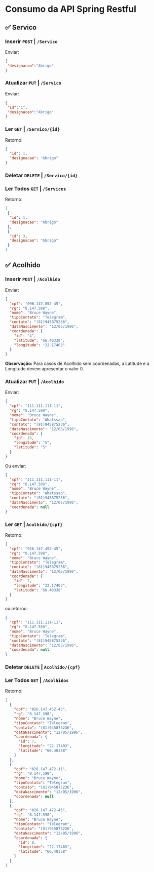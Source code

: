 # Consumo da API Spring Restful

## :white_check_mark: Servico

### Inserir `POST` | `/Servico`

Enviar: 
```json
{
 "designacao":"Abrigo"
}
```

### Atualizar `PUT` | `/Servico`

Enviar: 
```json
{
 "id":"1",
 "designacao":"Abrigo"
}
```

### Ler `GET` | `/Servico/{id}`

Retorno: 
```json
{
  "id": 1,
  "designacao": "Abrigo"
}
```

### Deletar `DELETE` | `/Servico/{id}`

### Ler Todos `GET` | `/Servicos`

Retorno:
```json
[
 {
  "id": 1,
  "designacao": "Abrigo"
 },
 {
  "id": 3,
  "designacao": "Abrigo"
 }
]
```

## :white_check_mark: Acolhido

### Inserir `POST` | `/Acolhido`

Enviar: 
```json
{
  "cpf": "096.147.852-45",
  "rg": "8.147.598",
  "nome": "Bruce Wayne",
  "tipoContato": "Telegram",
  "contato": "(81)945875236",
  "dataNascimento": "12/05/1996",
  "coordenada": {
    "id": "4",
    "latitude": "66.40338",
    "longitude": "22.17403"
  }
}
```
**Observação:** Para casos de Acolhido sem coordenadas, a Latitude e a Longitude devem apresentar o valor 0.

### Atualizar `PUT` | `/Acolhido`

Enviar: 
```json
{
  "cpf": "111.111.111-11",
  "rg": "8.147.598",
  "nome": "Bruce Wayne",
  "tipoContato": "Whatssap",
  "contato": "(81)945875236",
  "dataNascimento": "12/05/1996",
  "coordenada": {
    "id": 13,
    "longitude": "5",
    "latitude": "5"
  }
}
```

Ou enviar: 
```json
{
  "cpf": "111.111.111-11",
  "rg": "8.147.598",
  "nome": "Bruce Wayne",
  "tipoContato": "Whatssap",
  "contato": "(81)945875236",
  "dataNascimento": "12/05/1996",
  "coordenada": null
}
```

### Ler `GET` | `Acolhido/{cpf}`

Retorno:
```json
{
  "cpf": "026.147.452-45",
  "rg": "8.147.598",
  "nome": "Bruce Wayne",
  "tipoContato": "Telegram",
  "contato": "(81)945875236",
  "dataNascimento": "12/05/1996",
  "coordenada": {
    "id": 7,
    "longitude": "22.17403",
    "latitude": "66.40338"
  }
}
```

ou retorno: 
```json
{
  "cpf": "111.111.111-11",
  "rg": "8.147.598",
  "nome": "Bruce Wayne",
  "tipoContato": "Telegram",
  "contato": "(81)945875236",
  "dataNascimento": "12/05/1996",
  "coordenada": null
}
```
### Deletar `DELETE` | `Acolhido/{cpf}`

### Ler Todos `GET` | `/Acolhidos`

Retorno:
```json
[
  {
    "cpf": "026.147.452-45",
    "rg": "8.147.598",
    "nome": "Bruce Wayne",
    "tipoContato": "Telegram",
    "contato": "(81)945875236",
    "dataNascimento": "12/05/1996",
    "coordenada": {
      "id": 7,
      "longitude": "22.17403",
      "latitude": "66.40338"
    }
  },
  {
    "cpf": "026.147.472-11",
    "rg": "8.147.598",
    "nome": "Bruce Wayne",
    "tipoContato": "Telegram",
    "contato": "(81)945875236",
    "dataNascimento": "12/05/1996",
    "coordenada": null
  },
  {
    "cpf": "026.147.472-45",
    "rg": "8.147.598",
    "nome": "Bruce Wayne",
    "tipoContato": "Telegram",
    "contato": "(81)945875236",
    "dataNascimento": "12/05/1996",
    "coordenada": {
      "id": 8,
      "longitude": "22.17403",
      "latitude": "66.40338"
    }
  }
]
```
